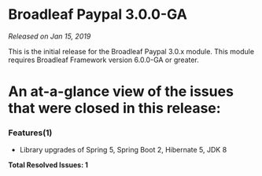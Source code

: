 # Broadleaf Paypal 3.0.0-GA

_Released on Jan 15, 2019_

This is the initial release for the Broadleaf Paypal 3.0.x module.  This module requires Broadleaf Framework version 6.0.0-GA or greater.

# An at-a-glance view of the issues that were closed in this release:

### Features(1)
- Library upgrades of Spring 5, Spring Boot 2, Hibernate 5, JDK 8


**Total Resolved Issues: 1**
